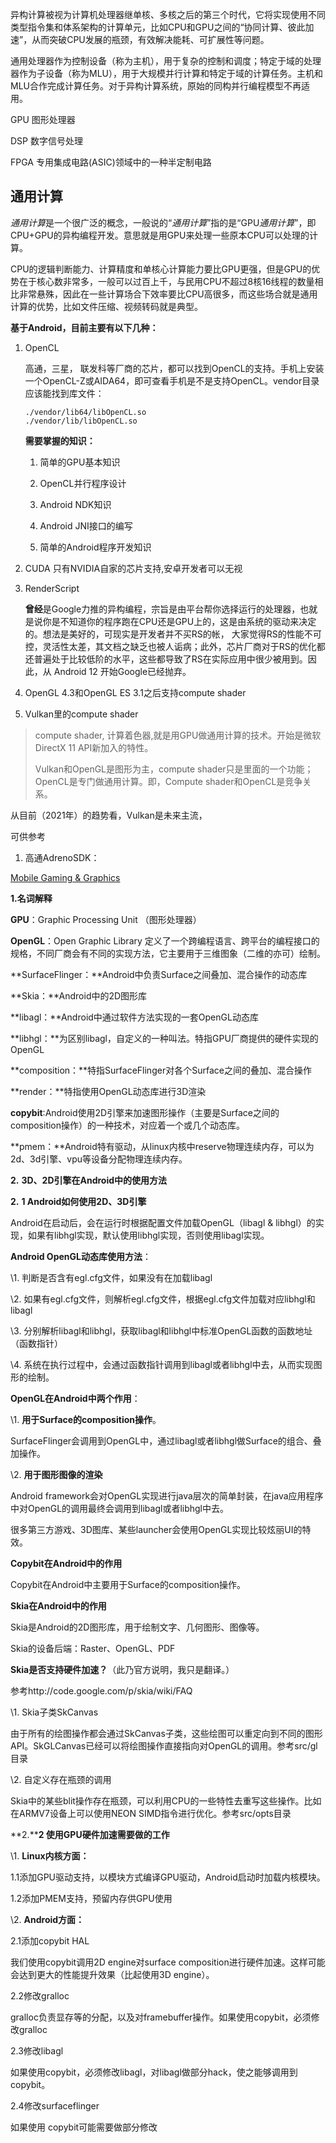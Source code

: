异构计算被视为计算机处理器继单核、多核之后的第三个时代，它将实现使用不同类型指令集和体系架构的计算单元，比如CPU和GPU之间的“协同计算、彼此加速”，从而突破CPU发展的瓶颈，有效解决能耗、可扩展性等问题。

通用处理器作为控制设备（称为主机），用于复杂的控制和调度；特定于域的处理器作为子设备（称为MLU），用于大规模并行计算和特定于域的计算任务。主机和MLU合作完成计算任务。对于异构计算系统，原始的同构并行编程模型不再适用。

GPU  图形处理器

DSP  数字信号处理

FPGA  专用集成电路(ASIC)领域中的一种半定制电路

## 通用计算

*通用计算*是一个很广泛的概念，一般说的“*通用计算*”指的是“GPU*通用计算*”，即CPU+GPU的异构编程开发。意思就是用GPU来处理一些原本CPU可以处理的计算。

CPU的逻辑判断能力、计算精度和单核心计算能力要比GPU更强，但是GPU的优势在于核心数非常多，一般可以过百上千，与民用CPU不超过8核16线程的数量相比非常悬殊，因此在一些计算场合下效率要比CPU高很多，而这些场合就是通用计算的优势，比如文件压缩、视频转码就是典型。

**基于Android，目前主要有以下几种：**

1. OpenCL

   高通，三星， 联发科等厂商的芯片，都可以找到OpenCL的支持。手机上安装一个OpenCL-Z或AIDA64，即可查看手机是不是支持OpenCL。vendor目录应该能找到库文件：

   ```shell
   ./vendor/lib64/libOpenCL.so
   ./vendor/lib/libOpenCL.so
   ```

   **需要掌握的知识：**

   1. 简单的GPU基本知识

   2. OpenCL并行程序设计

   3. Android NDK知识

   4. Android JNI接口的编写

   5. 简单的Android程序开发知识

2. CUDA 只有NVIDIA自家的芯片支持,安卓开发者可以无视

3. RenderScript  

   **曾经**是Google力推的异构编程，宗旨是由平台帮你选择运行的处理器，也就是说你是不知道你的程序跑在CPU还是GPU上的，这是由系统的驱动来决定的。想法是美好的，可现实是开发者并不买RS的帐， 大家觉得RS的性能不可控，灵活性太差，其文档之缺乏也被人诟病；此外，芯片厂商对于RS的优化都还普遍处于比较低阶的水平，这些都导致了RS在实际应用中很少被用到。因此，从 Android 12 开始Google已经抛弃。

4. OpenGL 4.3和OpenGL ES 3.1之后支持compute shader

5. Vulkan里的compute shader

> compute shader, 计算着色器,就是用GPU做通用计算的技术。开始是微软DirectX 11 API新加入的特性。
>
> Vulkan和OpenGL是图形为主，compute shader只是里面的一个功能；OpenCL是专门做通用计算。即，Compute shader和OpenCL是竞争关系。

从目前（2021年）的趋势看，Vulkan是未来主流，

可供参考

1. 高通AdrenoSDK：

[Mobile Gaming & Graphics](https://developer.qualcomm.com/software/adreno-gpu-sdk)





**1.名词解释**

**GPU**：Graphic Processing Unit （图形处理器）

**OpenGL**：Open Graphic Library 定义了一个跨编程语言、跨平台的编程接口的规格，不同厂商会有不同的实现方法，它主要用于三维图象（二维的亦可）绘制。

**SurfaceFlinger：**Android中负责Surface之间叠加、混合操作的动态库

**Skia：**Android中的2D图形库

**libagl：**Android中通过软件方法实现的一套OpenGL动态库

**libhgl：**为区别libagl，自定义的一种叫法。特指GPU厂商提供的硬件实现的OpenGL

**composition：**特指SurfaceFlinger对各个Surface之间的叠加、混合操作

**render：**特指使用OpenGL动态库进行3D渲染

**copybit**:Android使用2D引擎来加速图形操作（主要是Surface之间的composition操作）的一种技术，对应着一个或几个动态库。

**pmem：**Android特有驱动，从linux内核中reserve物理连续内存，可以为2d、3d引擎、vpu等设备分配物理连续内存。

**2.**  **3D、2D引擎在Android中的使用方法**

**2.** **1 Android如何使用2D、3D引擎**

Android在启动后，会在运行时根据配置文件加载OpenGL（libagl & libhgl）的实现，如果有libhgl实现，默认使用libhgl实现，否则使用libagl实现。

 

**Android OpenGL动态库使用方法**：

\1. 判断是否含有egl.cfg文件，如果没有在加载libagl

\2. 如果有egl.cfg文件，则解析egl.cfg文件，根据egl.cfg文件加载对应libhgl和libagl

\3. 分别解析libagl和libhgl，获取libagl和libhgl中标准OpenGL函数的函数地址（函数指针）

\4. 系统在执行过程中，会通过函数指针调用到libagl或者libhgl中去，从而实现图形的绘制。

 

**OpenGL在Android中两个作用**：

\1. **用于Surface的composition操作**。

SurfaceFlinger会调用到OpenGL中，通过libagl或者libhgl做Surface的组合、叠加操作。

\2. **用于图形图像的渲染**

Android framework会对OpenGL实现进行java层次的简单封装，在java应用程序中对OpenGL的调用最终会调用到libagl或者libhgl中去。

很多第三方游戏、3D图库、某些launcher会使用OpenGL实现比较炫丽UI的特效。

 

**Copybit在Android中的作用**

Copybit在Android中主要用于Surface的composition操作。

 

**Skia在Android中的作用**

Skia是Android的2D图形库，用于绘制文字、几何图形、图像等。

Skia的设备后端：Raster、OpenGL、PDF

 

**Skia是否支持硬件加速？**（此乃官方说明，我只是翻译。）

参考http://code.google.com/p/skia/wiki/FAQ

\1. Skia子类SkCanvas

由于所有的绘图操作都会通过SkCanvas子类，这些绘图可以重定向到不同的图形API。SkGLCanvas已经可以将绘图操作直接指向对OpenGL的调用。参考src/gl目录

\2. 自定义存在瓶颈的调用

Skia中的某些blit操作存在瓶颈，可以利用CPU的一些特性去重写这些操作。比如在ARMV7设备上可以使用NEON SIMD指令进行优化。参考src/opts目录

 

**2.****2 使用GPU硬件加速需要做的工作**

\1. **Linux内核方面：**

1.1添加GPU驱动支持，以模块方式编译GPU驱动，Android启动时加载内核模块。

1.2添加PMEM支持，预留内存供GPU使用

\2. **Android方面：**

2.1添加copybit HAL

我们使用copybit调用2D engine对surface composition进行硬件加速。这样可能会达到更大的性能提升效果（比起使用3D engine）。

2.2修改gralloc

gralloc负责显存等的分配，以及对framebuffer操作。如果使用copybit，必须修改gralloc

2.3修改libagl

如果使用copybit，必须修改libagl，对libagl做部分hack，使之能够调用到copybit。

2.4修改surfaceflinger

如果使用 copybit可能需要做部分修改